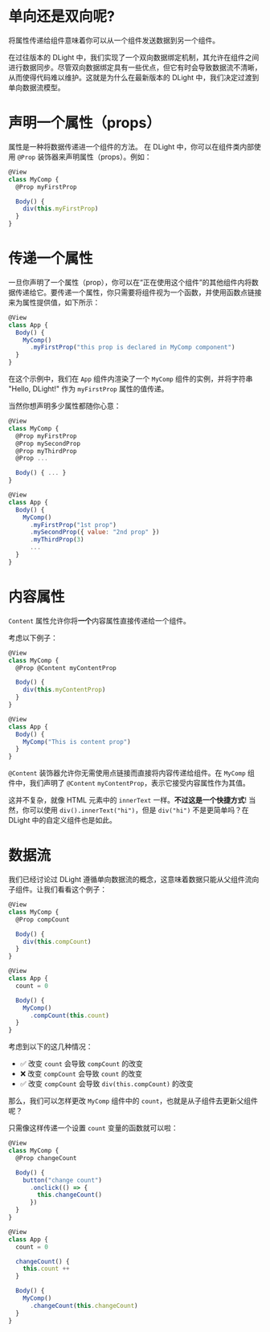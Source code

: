 # 单向还是双向呢?

将属性传递给组件意味着你可以从一个组件发送数据到另一个组件。

在过往版本的 DLight 中，我们实现了一个双向数据绑定机制，其允许在组件之间进行数据同步。尽管双向数据绑定具有一些优点，但它有时会导致数据流不清晰，从而使得代码难以维护。这就是为什么在最新版本的 DLight 中，我们决定过渡到单向数据流模型。

# 声明一个属性（props）

属性是一种将数据传递进一个组件的方法。 在 DLight 中，你可以在组件类内部使用 `@Prop` 装饰器来声明属性（props）。例如：

```js
@View
class MyComp {
  @Prop myFirstProp

  Body() {
    div(this.myFirstProp)
  }
}
```

# 传递一个属性

一旦你声明了一个属性（prop），你可以在“正在使用这个组件”的其他组件内将数据传递给它。要传递一个属性，你只需要将组件视为一个函数，并使用函数点链接来为属性提供值，如下所示：

```js
@View
class App {
  Body() {
    MyComp()
      .myFirstProp("this prop is declared in MyComp component")
  }
}
```

在这个示例中，我们在 `App` 组件内渲染了一个 `MyComp` 组件的实例，并将字符串 "Hello, DLight!" 作为 `myFirstProp` 属性的值传递。

当然你想声明多少属性都随你心意：

```js
@View
class MyComp {
  @Prop myFirstProp
  @Prop mySecondProp
  @Prop myThirdProp
  @Prop ...

  Body() { ... }
}

@View
class App {
  Body() {
    MyComp()
      .myFirstProp("1st prop")
      .mySecondProp({ value: "2nd prop" })
      .myThirdProp(3)
      ...
  }
}
```

# 内容属性

`Content` 属性允许你将**一个**内容属性直接传递给一个组件。

考虑以下例子：

```javascript
@View
class MyComp {
  @Prop @Content myContentProp

  Body() {
    div(this.myContentProp)
  }
}

@View 
class App {
  Body() {
    MyComp("This is content prop")
  }
}
```

`@Content` 装饰器允许你无需使用点链接而直接将内容传递给组件。在 `MyComp` 组件中，我们声明了 `@Content` `myContentProp`，表示它接受内容属性作为其值。

这并不复杂，就像 HTML 元素中的 `innerText` 一样。**不过这是一个快捷方式**! 当然，你可以使用 `div().innerText("hi")`，但是 `div("hi")` 不是更简单吗？在 DLight 中的自定义组件也是如此。

# 数据流

我们已经讨论过 DLight 遵循单向数据流的概念，这意味着数据只能从父组件流向子组件。让我们看看这个例子：

```js
@View
class MyComp {
  @Prop compCount

  Body() {
    div(this.compCount)
  }
}

@View
class App {
  count = 0

  Body() {
    MyComp()
      .compCount(this.count)
  }
}
```

考虑到以下的这几种情况：

* ✅ 改变 `count` 会导致 `compCount` 的改变
* ❌ 改变 `compCount` 会导致 `count` 的改变
* ✅ 改变 `compCount` 会导致 `div(this.compCount)` 的改变

那么，我们可以怎样更改 `MyComp` 组件中的 `count`，也就是从子组件去更新父组件呢？

只需像这样传递一个设置 `count` 变量的函数就可以啦：

```js
@View
class MyComp {
  @Prop changeCount

  Body() {
    button("change count")
      .onclick(() => {
        this.changeCount()
      })
  }
}

@View
class App {
  count = 0

  changeCount() {
    this.count ++
  }

  Body() {
    MyComp()
      .changeCount(this.changeCount)
  }
}
```
